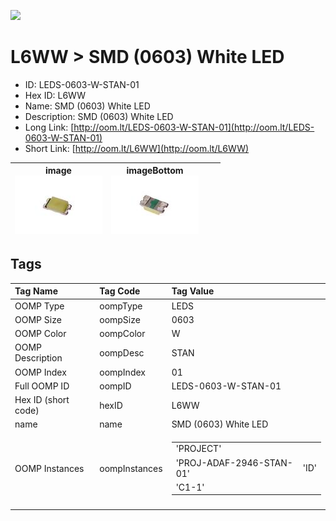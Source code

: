 


  
![][im]
# L6WW > SMD (0603) White LED

- ID: LEDS-0603-W-STAN-01
- Hex ID: L6WW
- Name: SMD (0603) White LED
- Description: SMD (0603) White LED
- Long Link: [http://oom.lt/LEDS-0603-W-STAN-01](http://oom.lt/LEDS-0603-W-STAN-01)
- Short Link: [http://oom.lt/L6WW](http://oom.lt/L6WW)
  

|image<br>[![](https://raw.githubusercontent.com/oomlout/oomlout_OOMP_parts_V2/main/LEDS/0603/W/STAN/01/image_140.jpg)](https://github.com/oomlout/oomlout_OOMP_parts_V2/tree/main/LEDS/0603/W/STAN/01/image.jpg)|imageBottom<br>[![](https://raw.githubusercontent.com/oomlout/oomlout_OOMP_parts_V2/main/LEDS/0603/W/STAN/01/image_BOTTOM_140.jpg)](https://github.com/oomlout/oomlout_OOMP_parts_V2/tree/main/LEDS/0603/W/STAN/01/image_BOTTOM.jpg)|||
| :---: | :---: | :---: | :---: |

## Tags
  

|Tag Name|Tag Code|Tag Value|
| :--- | :--- | :--- |
|OOMP Type|oompType|LEDS|
|OOMP Size|oompSize|0603|
|OOMP Color|oompColor|W|
|OOMP Description|oompDesc|STAN|
|OOMP Index|oompIndex|01|
|Full OOMP ID|oompID|LEDS-0603-W-STAN-01|
|Hex ID (short code)|hexID|L6WW|
|name|name|SMD (0603) White LED|
|OOMP Instances|oompInstances|<table><tr><td>'PROJECT'</td></tr><tr><td> 'PROJ-ADAF-2946-STAN-01'</td><td> 'ID'</td></tr><tr><td> 'C1-1'</td></tr></table>|
||||



[im]: LEDS/0603/W/STAN/01/image_450.jpg
